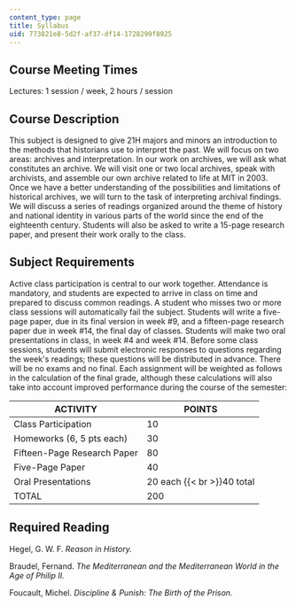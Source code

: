 ```yaml
---
content_type: page
title: Syllabus
uid: 773821e8-5d2f-af37-df14-1728299f8925
---
```


Course Meeting Times
--------------------

Lectures: 1 session / week, 2 hours / session

Course Description
------------------

This subject is designed to give 21H majors and minors an introduction to the methods that historians use to interpret the past. We will focus on two areas: archives and interpretation. In our work on archives, we will ask what constitutes an archive. We will visit one or two local archives, speak with archivists, and assemble our own archive related to life at MIT in 2003. Once we have a better understanding of the possibilities and limitations of historical archives, we will turn to the task of interpreting archival findings. We will discuss a series of readings organized around the theme of history and national identity in various parts of the world since the end of the eighteenth century. Students will also be asked to write a 15-page research paper, and present their work orally to the class.

Subject Requirements
--------------------

Active class participation is central to our work together. Attendance is mandatory, and students are expected to arrive in class on time and prepared to discuss common readings. A student who misses two or more class sessions will automatically fail the subject. Students will write a five-page paper, due in its final version in week #9, and a fifteen-page research paper due in week #14, the final day of classes. Students will make two oral presentations in class, in week #4 and week #14. Before some class sessions, students will submit electronic responses to questions regarding the week's readings; these questions will be distributed in advance. There will be no exams and no final. Each assignment will be weighted as follows in the calculation of the final grade, although these calculations will also take into account improved performance during the course of the semester:

| ACTIVITY | POINTS |
| --- | --- |
| Class Participation | 10 |
| Homeworks (6, 5 pts each) | 30 |
| Fifteen-Page Research Paper | 80 |
| Five-Page Paper | 40 |
| Oral Presentations | 20 each  {{< br >}}40 total |
| TOTAL | 200 

  

Required Reading
----------------

Hegel, G. W. F. _Reason in History._

Braudel, Fernand. _The Mediterranean and the Mediterranean World in the Age of Philip II._

Foucault, Michel. _Discipline & Punish: The Birth of the Prison._
